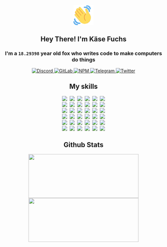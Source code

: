 <div><p align=center><img src=./resources/images/wave.gif width=64px height=64px></p><h2 align=center>Hey There! I'm Käse Fuchs</h2><h3 align=center>I'm a <code>18.29398</code> year old fox who writes code to make computers do things</h3><p align=center><a href=https://discord.com/users/507526681125322772><img alt=Discord src="https://img.shields.io/badge/Discord-5865F2?logo=discord&logoColor=white&style=flat-square#0ffec906371a9d0bba5701d2f025aa50"> </a><a href=https://gitlab.com/kasefuchs><img alt=GitLab src="https://img.shields.io/badge/GitLab-330F63?logo=gitlab&logoColor=white&style=flat-square#0ffec906371a9d0bba5701d2f025aa50"> </a><a href=https://npmjs.com/~kasefuchs><img alt=NPM src="https://img.shields.io/badge/NPM-CB3837?logo=npm&logoColor=white&style=flat-square#0ffec906371a9d0bba5701d2f025aa50"> </a><a href=https://t.me/kasefuchs><img alt=Telegram src="https://img.shields.io/badge/Telegram-2CA5E0?logo=telegram&logoColor=white&style=flat-square#0ffec906371a9d0bba5701d2f025aa50"> </a><a href=https://twitter.com/kasefuchs><img alt=Twitter src="https://img.shields.io/badge/Twitter-1DA1F2?logo=twitter&logoColor=white&style=flat-square#0ffec906371a9d0bba5701d2f025aa50"></a></p><h2 align=center>My skills</h2><p align=center><a href=https://aws.amazon.com/ ><picture><source srcset="https://skillicons.dev/icons?i=aws&theme=dark#0ffec906371a9d0bba5701d2f025aa50" media="(prefers-color-scheme: dark)"><source srcset="https://skillicons.dev/icons?i=aws&theme=light#0ffec906371a9d0bba5701d2f025aa50" media="(prefers-color-scheme: light), (prefers-color-scheme: no-preference)"><img src="https://skillicons.dev/icons?i=aws&theme=light#0ffec906371a9d0bba5701d2f025aa50"></picture></a>&nbsp;&nbsp;<a href=https://en.wikipedia.org/wiki/Bash_(Unix_shell)><picture><source srcset="https://skillicons.dev/icons?i=bash&theme=dark#0ffec906371a9d0bba5701d2f025aa50" media="(prefers-color-scheme: dark)"><source srcset="https://skillicons.dev/icons?i=bash&theme=light#0ffec906371a9d0bba5701d2f025aa50" media="(prefers-color-scheme: light), (prefers-color-scheme: no-preference)"><img src="https://skillicons.dev/icons?i=bash&theme=light#0ffec906371a9d0bba5701d2f025aa50"></picture></a>&nbsp;&nbsp;<a href=https://discord.com/developers/docs><picture><source srcset="https://skillicons.dev/icons?i=bots&theme=dark#0ffec906371a9d0bba5701d2f025aa50" media="(prefers-color-scheme: dark)"><source srcset="https://skillicons.dev/icons?i=bots&theme=light#0ffec906371a9d0bba5701d2f025aa50" media="(prefers-color-scheme: light), (prefers-color-scheme: no-preference)"><img src="https://skillicons.dev/icons?i=bots&theme=light#0ffec906371a9d0bba5701d2f025aa50"></picture></a>&nbsp;&nbsp;<a href=https://www.cloudflare.com/ ><picture><source srcset="https://skillicons.dev/icons?i=cloudflare&theme=dark#0ffec906371a9d0bba5701d2f025aa50" media="(prefers-color-scheme: dark)"><source srcset="https://skillicons.dev/icons?i=cloudflare&theme=light#0ffec906371a9d0bba5701d2f025aa50" media="(prefers-color-scheme: light), (prefers-color-scheme: no-preference)"><img src="https://skillicons.dev/icons?i=cloudflare&theme=light#0ffec906371a9d0bba5701d2f025aa50"></picture></a>&nbsp;&nbsp;<a href=https://en.wikipedia.org/wiki/CSS><picture><source srcset="https://skillicons.dev/icons?i=css&theme=dark#0ffec906371a9d0bba5701d2f025aa50" media="(prefers-color-scheme: dark)"><source srcset="https://skillicons.dev/icons?i=css&theme=light#0ffec906371a9d0bba5701d2f025aa50" media="(prefers-color-scheme: light), (prefers-color-scheme: no-preference)"><img src="https://skillicons.dev/icons?i=css&theme=light#0ffec906371a9d0bba5701d2f025aa50"></picture></a>&nbsp;&nbsp;<a href=https://www.docker.com/ ><picture><source srcset="https://skillicons.dev/icons?i=docker&theme=dark#0ffec906371a9d0bba5701d2f025aa50" media="(prefers-color-scheme: dark)"><source srcset="https://skillicons.dev/icons?i=docker&theme=light#0ffec906371a9d0bba5701d2f025aa50" media="(prefers-color-scheme: light), (prefers-color-scheme: no-preference)"><img src="https://skillicons.dev/icons?i=docker&theme=light#0ffec906371a9d0bba5701d2f025aa50"></picture></a><br><a href=https://www.electronjs.org/ ><picture><source srcset="https://skillicons.dev/icons?i=electron&theme=dark#0ffec906371a9d0bba5701d2f025aa50" media="(prefers-color-scheme: dark)"><source srcset="https://skillicons.dev/icons?i=electron&theme=light#0ffec906371a9d0bba5701d2f025aa50" media="(prefers-color-scheme: light), (prefers-color-scheme: no-preference)"><img src="https://skillicons.dev/icons?i=electron&theme=light#0ffec906371a9d0bba5701d2f025aa50"></picture></a>&nbsp;&nbsp;<a href=https://expressjs.com/ ><picture><source srcset="https://skillicons.dev/icons?i=express&theme=dark#0ffec906371a9d0bba5701d2f025aa50" media="(prefers-color-scheme: dark)"><source srcset="https://skillicons.dev/icons?i=express&theme=light#0ffec906371a9d0bba5701d2f025aa50" media="(prefers-color-scheme: light), (prefers-color-scheme: no-preference)"><img src="https://skillicons.dev/icons?i=express&theme=light#0ffec906371a9d0bba5701d2f025aa50"></picture></a>&nbsp;&nbsp;<a href=https://www.figma.com/ ><picture><source srcset="https://skillicons.dev/icons?i=figma&theme=dark#0ffec906371a9d0bba5701d2f025aa50" media="(prefers-color-scheme: dark)"><source srcset="https://skillicons.dev/icons?i=figma&theme=light#0ffec906371a9d0bba5701d2f025aa50" media="(prefers-color-scheme: light), (prefers-color-scheme: no-preference)"><img src="https://skillicons.dev/icons?i=figma&theme=light#0ffec906371a9d0bba5701d2f025aa50"></picture></a>&nbsp;&nbsp;<a href=https://firebase.google.com/ ><picture><source srcset="https://skillicons.dev/icons?i=firebase&theme=dark#0ffec906371a9d0bba5701d2f025aa50" media="(prefers-color-scheme: dark)"><source srcset="https://skillicons.dev/icons?i=firebase&theme=light#0ffec906371a9d0bba5701d2f025aa50" media="(prefers-color-scheme: light), (prefers-color-scheme: no-preference)"><img src="https://skillicons.dev/icons?i=firebase&theme=light#0ffec906371a9d0bba5701d2f025aa50"></picture></a>&nbsp;&nbsp;<a href=https://flask.palletsprojects.com/ ><picture><source srcset="https://skillicons.dev/icons?i=flask&theme=dark#0ffec906371a9d0bba5701d2f025aa50" media="(prefers-color-scheme: dark)"><source srcset="https://skillicons.dev/icons?i=flask&theme=light#0ffec906371a9d0bba5701d2f025aa50" media="(prefers-color-scheme: light), (prefers-color-scheme: no-preference)"><img src="https://skillicons.dev/icons?i=flask&theme=light#0ffec906371a9d0bba5701d2f025aa50"></picture></a>&nbsp;&nbsp;<a href=https://cloud.google.com/ ><picture><source srcset="https://skillicons.dev/icons?i=gcp&theme=dark#0ffec906371a9d0bba5701d2f025aa50" media="(prefers-color-scheme: dark)"><source srcset="https://skillicons.dev/icons?i=gcp&theme=light#0ffec906371a9d0bba5701d2f025aa50" media="(prefers-color-scheme: light), (prefers-color-scheme: no-preference)"><img src="https://skillicons.dev/icons?i=gcp&theme=light#0ffec906371a9d0bba5701d2f025aa50"></picture></a><br><a href=https://git-scm.com/ ><picture><source srcset="https://skillicons.dev/icons?i=git&theme=dark#0ffec906371a9d0bba5701d2f025aa50" media="(prefers-color-scheme: dark)"><source srcset="https://skillicons.dev/icons?i=git&theme=light#0ffec906371a9d0bba5701d2f025aa50" media="(prefers-color-scheme: light), (prefers-color-scheme: no-preference)"><img src="https://skillicons.dev/icons?i=git&theme=light#0ffec906371a9d0bba5701d2f025aa50"></picture></a>&nbsp;&nbsp;<a href=https://github.com/ ><picture><source srcset="https://skillicons.dev/icons?i=github&theme=dark#0ffec906371a9d0bba5701d2f025aa50" media="(prefers-color-scheme: dark)"><source srcset="https://skillicons.dev/icons?i=github&theme=light#0ffec906371a9d0bba5701d2f025aa50" media="(prefers-color-scheme: light), (prefers-color-scheme: no-preference)"><img src="https://skillicons.dev/icons?i=github&theme=light#0ffec906371a9d0bba5701d2f025aa50"></picture></a>&nbsp;&nbsp;<a href=https://gitlab.com/ ><picture><source srcset="https://skillicons.dev/icons?i=gitlab&theme=dark#0ffec906371a9d0bba5701d2f025aa50" media="(prefers-color-scheme: dark)"><source srcset="https://skillicons.dev/icons?i=gitlab&theme=light#0ffec906371a9d0bba5701d2f025aa50" media="(prefers-color-scheme: light), (prefers-color-scheme: no-preference)"><img src="https://skillicons.dev/icons?i=gitlab&theme=light#0ffec906371a9d0bba5701d2f025aa50"></picture></a>&nbsp;&nbsp;<a href=https://www.heroku.com/ ><picture><source srcset="https://skillicons.dev/icons?i=heroku&theme=dark#0ffec906371a9d0bba5701d2f025aa50" media="(prefers-color-scheme: dark)"><source srcset="https://skillicons.dev/icons?i=heroku&theme=light#0ffec906371a9d0bba5701d2f025aa50" media="(prefers-color-scheme: light), (prefers-color-scheme: no-preference)"><img src="https://skillicons.dev/icons?i=heroku&theme=light#0ffec906371a9d0bba5701d2f025aa50"></picture></a>&nbsp;&nbsp;<a href=https://en.wikipedia.org/wiki/HTML><picture><source srcset="https://skillicons.dev/icons?i=html&theme=dark#0ffec906371a9d0bba5701d2f025aa50" media="(prefers-color-scheme: dark)"><source srcset="https://skillicons.dev/icons?i=html&theme=light#0ffec906371a9d0bba5701d2f025aa50" media="(prefers-color-scheme: light), (prefers-color-scheme: no-preference)"><img src="https://skillicons.dev/icons?i=html&theme=light#0ffec906371a9d0bba5701d2f025aa50"></picture></a>&nbsp;&nbsp;<a href=https://en.wikipedia.org/wiki/JavaScript><picture><source srcset="https://skillicons.dev/icons?i=js&theme=dark#0ffec906371a9d0bba5701d2f025aa50" media="(prefers-color-scheme: dark)"><source srcset="https://skillicons.dev/icons?i=js&theme=light#0ffec906371a9d0bba5701d2f025aa50" media="(prefers-color-scheme: light), (prefers-color-scheme: no-preference)"><img src="https://skillicons.dev/icons?i=js&theme=light#0ffec906371a9d0bba5701d2f025aa50"></picture></a><br><a href=https://en.wikipedia.org/wiki/Linux><picture><source srcset="https://skillicons.dev/icons?i=linux&theme=dark#0ffec906371a9d0bba5701d2f025aa50" media="(prefers-color-scheme: dark)"><source srcset="https://skillicons.dev/icons?i=linux&theme=light#0ffec906371a9d0bba5701d2f025aa50" media="(prefers-color-scheme: light), (prefers-color-scheme: no-preference)"><img src="https://skillicons.dev/icons?i=linux&theme=light#0ffec906371a9d0bba5701d2f025aa50"></picture></a>&nbsp;&nbsp;<a href=https://mui.com/ ><picture><source srcset="https://skillicons.dev/icons?i=materialui&theme=dark#0ffec906371a9d0bba5701d2f025aa50" media="(prefers-color-scheme: dark)"><source srcset="https://skillicons.dev/icons?i=materialui&theme=light#0ffec906371a9d0bba5701d2f025aa50" media="(prefers-color-scheme: light), (prefers-color-scheme: no-preference)"><img src="https://skillicons.dev/icons?i=materialui&theme=light#0ffec906371a9d0bba5701d2f025aa50"></picture></a>&nbsp;&nbsp;<a href=https://en.wikipedia.org/wiki/Markdown><picture><source srcset="https://skillicons.dev/icons?i=md&theme=dark#0ffec906371a9d0bba5701d2f025aa50" media="(prefers-color-scheme: dark)"><source srcset="https://skillicons.dev/icons?i=md&theme=light#0ffec906371a9d0bba5701d2f025aa50" media="(prefers-color-scheme: light), (prefers-color-scheme: no-preference)"><img src="https://skillicons.dev/icons?i=md&theme=light#0ffec906371a9d0bba5701d2f025aa50"></picture></a>&nbsp;&nbsp;<a href=https://www.mongodb.com/ ><picture><source srcset="https://skillicons.dev/icons?i=mongodb&theme=dark#0ffec906371a9d0bba5701d2f025aa50" media="(prefers-color-scheme: dark)"><source srcset="https://skillicons.dev/icons?i=mongodb&theme=light#0ffec906371a9d0bba5701d2f025aa50" media="(prefers-color-scheme: light), (prefers-color-scheme: no-preference)"><img src="https://skillicons.dev/icons?i=mongodb&theme=light#0ffec906371a9d0bba5701d2f025aa50"></picture></a>&nbsp;&nbsp;<a href=https://www.mysql.com/ ><picture><source srcset="https://skillicons.dev/icons?i=mysql&theme=dark#0ffec906371a9d0bba5701d2f025aa50" media="(prefers-color-scheme: dark)"><source srcset="https://skillicons.dev/icons?i=mysql&theme=light#0ffec906371a9d0bba5701d2f025aa50" media="(prefers-color-scheme: light), (prefers-color-scheme: no-preference)"><img src="https://skillicons.dev/icons?i=mysql&theme=light#0ffec906371a9d0bba5701d2f025aa50"></picture></a>&nbsp;&nbsp;<a href=https://nextjs.org/ ><picture><source srcset="https://skillicons.dev/icons?i=nextjs&theme=dark#0ffec906371a9d0bba5701d2f025aa50" media="(prefers-color-scheme: dark)"><source srcset="https://skillicons.dev/icons?i=nextjs&theme=light#0ffec906371a9d0bba5701d2f025aa50" media="(prefers-color-scheme: light), (prefers-color-scheme: no-preference)"><img src="https://skillicons.dev/icons?i=nextjs&theme=light#0ffec906371a9d0bba5701d2f025aa50"></picture></a><br><a href=https://nodejs.org/en/ ><picture><source srcset="https://skillicons.dev/icons?i=nodejs&theme=dark#0ffec906371a9d0bba5701d2f025aa50" media="(prefers-color-scheme: dark)"><source srcset="https://skillicons.dev/icons?i=nodejs&theme=light#0ffec906371a9d0bba5701d2f025aa50" media="(prefers-color-scheme: light), (prefers-color-scheme: no-preference)"><img src="https://skillicons.dev/icons?i=nodejs&theme=light#0ffec906371a9d0bba5701d2f025aa50"></picture></a>&nbsp;&nbsp;<a href=https://www.postgresql.org/ ><picture><source srcset="https://skillicons.dev/icons?i=postgres&theme=dark#0ffec906371a9d0bba5701d2f025aa50" media="(prefers-color-scheme: dark)"><source srcset="https://skillicons.dev/icons?i=postgres&theme=light#0ffec906371a9d0bba5701d2f025aa50" media="(prefers-color-scheme: light), (prefers-color-scheme: no-preference)"><img src="https://skillicons.dev/icons?i=postgres&theme=light#0ffec906371a9d0bba5701d2f025aa50"></picture></a>&nbsp;&nbsp;<a href=https://learn.microsoft.com/en-us/powershell/ ><picture><source srcset="https://skillicons.dev/icons?i=powershell&theme=dark#0ffec906371a9d0bba5701d2f025aa50" media="(prefers-color-scheme: dark)"><source srcset="https://skillicons.dev/icons?i=powershell&theme=light#0ffec906371a9d0bba5701d2f025aa50" media="(prefers-color-scheme: light), (prefers-color-scheme: no-preference)"><img src="https://skillicons.dev/icons?i=powershell&theme=light#0ffec906371a9d0bba5701d2f025aa50"></picture></a>&nbsp;&nbsp;<a href=https://www.python.org/ ><picture><source srcset="https://skillicons.dev/icons?i=py&theme=dark#0ffec906371a9d0bba5701d2f025aa50" media="(prefers-color-scheme: dark)"><source srcset="https://skillicons.dev/icons?i=py&theme=light#0ffec906371a9d0bba5701d2f025aa50" media="(prefers-color-scheme: light), (prefers-color-scheme: no-preference)"><img src="https://skillicons.dev/icons?i=py&theme=light#0ffec906371a9d0bba5701d2f025aa50"></picture></a>&nbsp;&nbsp;<a href=https://www.raspberrypi.org/ ><picture><source srcset="https://skillicons.dev/icons?i=raspberrypi&theme=dark#0ffec906371a9d0bba5701d2f025aa50" media="(prefers-color-scheme: dark)"><source srcset="https://skillicons.dev/icons?i=raspberrypi&theme=light#0ffec906371a9d0bba5701d2f025aa50" media="(prefers-color-scheme: light), (prefers-color-scheme: no-preference)"><img src="https://skillicons.dev/icons?i=raspberrypi&theme=light#0ffec906371a9d0bba5701d2f025aa50"></picture></a>&nbsp;&nbsp;<a href=https://reactjs.org/ ><picture><source srcset="https://skillicons.dev/icons?i=react&theme=dark#0ffec906371a9d0bba5701d2f025aa50" media="(prefers-color-scheme: dark)"><source srcset="https://skillicons.dev/icons?i=react&theme=light#0ffec906371a9d0bba5701d2f025aa50" media="(prefers-color-scheme: light), (prefers-color-scheme: no-preference)"><img src="https://skillicons.dev/icons?i=react&theme=light#0ffec906371a9d0bba5701d2f025aa50"></picture></a><br><a href=https://redux.js.org/ ><picture><source srcset="https://skillicons.dev/icons?i=redux&theme=dark#0ffec906371a9d0bba5701d2f025aa50" media="(prefers-color-scheme: dark)"><source srcset="https://skillicons.dev/icons?i=redux&theme=light#0ffec906371a9d0bba5701d2f025aa50" media="(prefers-color-scheme: light), (prefers-color-scheme: no-preference)"><img src="https://skillicons.dev/icons?i=redux&theme=light#0ffec906371a9d0bba5701d2f025aa50"></picture></a>&nbsp;&nbsp;<a href=https://en.wikipedia.org/wiki/Regular_expression><picture><source srcset="https://skillicons.dev/icons?i=regex&theme=dark#0ffec906371a9d0bba5701d2f025aa50" media="(prefers-color-scheme: dark)"><source srcset="https://skillicons.dev/icons?i=regex&theme=light#0ffec906371a9d0bba5701d2f025aa50" media="(prefers-color-scheme: light), (prefers-color-scheme: no-preference)"><img src="https://skillicons.dev/icons?i=regex&theme=light#0ffec906371a9d0bba5701d2f025aa50"></picture></a>&nbsp;&nbsp;<a href=https://en.wikipedia.org/wiki/Sass_(stylesheet_language)><picture><source srcset="https://skillicons.dev/icons?i=sass&theme=dark#0ffec906371a9d0bba5701d2f025aa50" media="(prefers-color-scheme: dark)"><source srcset="https://skillicons.dev/icons?i=sass&theme=light#0ffec906371a9d0bba5701d2f025aa50" media="(prefers-color-scheme: light), (prefers-color-scheme: no-preference)"><img src="https://skillicons.dev/icons?i=sass&theme=light#0ffec906371a9d0bba5701d2f025aa50"></picture></a>&nbsp;&nbsp;<a href=https://www.typescriptlang.org/ ><picture><source srcset="https://skillicons.dev/icons?i=ts&theme=dark#0ffec906371a9d0bba5701d2f025aa50" media="(prefers-color-scheme: dark)"><source srcset="https://skillicons.dev/icons?i=ts&theme=light#0ffec906371a9d0bba5701d2f025aa50" media="(prefers-color-scheme: light), (prefers-color-scheme: no-preference)"><img src="https://skillicons.dev/icons?i=ts&theme=light#0ffec906371a9d0bba5701d2f025aa50"></picture></a>&nbsp;&nbsp;<a href=https://unity.com/ ><picture><source srcset="https://skillicons.dev/icons?i=unity&theme=dark#0ffec906371a9d0bba5701d2f025aa50" media="(prefers-color-scheme: dark)"><source srcset="https://skillicons.dev/icons?i=unity&theme=light#0ffec906371a9d0bba5701d2f025aa50" media="(prefers-color-scheme: light), (prefers-color-scheme: no-preference)"><img src="https://skillicons.dev/icons?i=unity&theme=light#0ffec906371a9d0bba5701d2f025aa50"></picture></a>&nbsp;&nbsp;<a href=https://workers.cloudflare.com/ ><picture><source srcset="https://skillicons.dev/icons?i=workers&theme=dark#0ffec906371a9d0bba5701d2f025aa50" media="(prefers-color-scheme: dark)"><source srcset="https://skillicons.dev/icons?i=workers&theme=light#0ffec906371a9d0bba5701d2f025aa50" media="(prefers-color-scheme: light), (prefers-color-scheme: no-preference)"><img src="https://skillicons.dev/icons?i=workers&theme=light#0ffec906371a9d0bba5701d2f025aa50"></picture></a><br></p><h2 align=center>Github Stats</h2><p align=center><picture><source srcset="https://github-readme-stats-kasefuchs.vercel.app/api/?count_private=true&hide_border=true&hide_rank=true&line_height=20&hide_title=true&username=Kasefuchs&theme=dark#0ffec906371a9d0bba5701d2f025aa50" media="(prefers-color-scheme: dark)"><source srcset="https://github-readme-stats-kasefuchs.vercel.app/api/?count_private=true&hide_border=true&hide_rank=true&line_height=20&hide_title=true&username=Kasefuchs&theme=light#0ffec906371a9d0bba5701d2f025aa50" media="(prefers-color-scheme: light), (prefers-color-scheme: no-preference)"><img align=middle width=350 height=140 src="https://github-readme-stats-kasefuchs.vercel.app/api/?count_private=true&hide_border=true&hide_rank=true&line_height=20&hide_title=true&username=Kasefuchs&theme=light#0ffec906371a9d0bba5701d2f025aa50"></picture><picture><source srcset="https://github-readme-stats-kasefuchs.vercel.app/api/top-langs/?count_private=true&hide_border=true&layout=compact&username=Kasefuchs&theme=dark#0ffec906371a9d0bba5701d2f025aa50" media="(prefers-color-scheme: dark)"><source srcset="https://github-readme-stats-kasefuchs.vercel.app/api/top-langs/?count_private=true&hide_border=true&layout=compact&username=Kasefuchs&theme=light#0ffec906371a9d0bba5701d2f025aa50" media="(prefers-color-scheme: light), (prefers-color-scheme: no-preference)"><img align=middle width=350 height=140 src="https://github-readme-stats-kasefuchs.vercel.app/api/top-langs/?count_private=true&hide_border=true&layout=compact&username=Kasefuchs&theme=light#0ffec906371a9d0bba5701d2f025aa50"></picture></p><img src="https://hit.yhype.me/github/profile?user_id=64592097#0ffec906371a9d0bba5701d2f025aa50" alt=""></div>